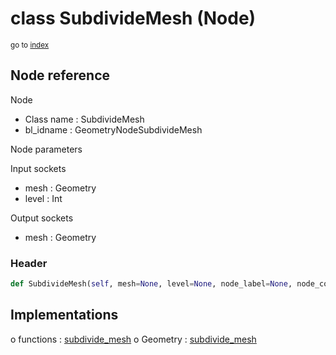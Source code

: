 # class SubdivideMesh (Node)

<sub>go to [index](/docs/index.md)</sub>

## Node reference

Node
 - Class name : SubdivideMesh
 - bl_idname : GeometryNodeSubdivideMesh

Node parameters

Input sockets
 - mesh : Geometry
 - level : Int

Output sockets
 - mesh : Geometry

### Header

``` python
def SubdivideMesh(self, mesh=None, level=None, node_label=None, node_color=None):
```

## Implementations

o functions : [subdivide_mesh](/docs/GeoNodes_classes/GLOBAL.md#subdivide_mesh)
o Geometry : [subdivide_mesh](/docs/GeoNodes_classes/Geometry.md#subdivide_mesh) 

